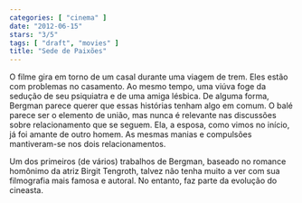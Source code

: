 ```yaml
---
categories: [ "cinema" ]
date: "2012-06-15"
stars: "3/5"
tags: [ "draft", "movies" ]
title: "Sede de Paixões"
---
```

O filme gira em torno de um casal durante uma viagem de trem. Eles estão
com problemas no casamento. Ao mesmo tempo, uma viúva foge da sedução
de seu psiquiatra e de uma amiga lésbica. De alguma forma, Bergman
parece querer que essas histórias tenham algo em comum. O balé parece
ser o elemento de união, mas nunca é relevante nas discussões sobre
relacionamento que se seguem. Ela, a esposa, como vimos no início, já
foi amante de outro homem. As mesmas manias e compulsões mantiveram-se
nos dois relacionamentos.

Um dos primeiros (de vários) trabalhos de Bergman, baseado no romance
homônimo da atriz Birgit Tengroth, talvez não tenha muito a ver com sua
filmografia mais famosa e autoral. No entanto, faz parte da evolução
do cineasta.

